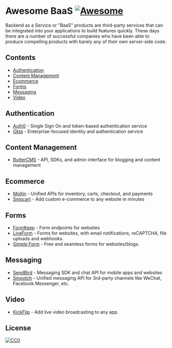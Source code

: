 # Awesome BaaS [![Awesome](https://cdn.rawgit.com/sindresorhus/awesome/d7305f38d29fed78fa85652e3a63e154dd8e8829/media/badge.svg)](https://github.com/sindresorhus/awesome)

Backend as a Service or "BaaS" products are third-party services that can be integrated into your applications to build features quickly. These days there are a number of successful companies who have been able to produce compelling products with barely any of their own server-side code.


## Contents

- [Authentication](#authentication)
- [Content Management](#content-management)
- [Ecommerce](#ecommerce)
- [Forms](#forms)
- [Messaging](#messaging)
- [Video](#video)

## Authentication

- [Auth0](https://auth0.com/) - Single Sign On and token-based authentication service
- [Okta](https://www.okta.com/) - Enterprise-focused identity and authentication service

## Content Management

- [ButterCMS](https://buttercms.com/) - API, SDKs, and admin interface for blogging and content management

## Ecommerce

- [Moltin](https://www.moltin.com/) - Unified APIs for inventory, carts, checkout, and payments
- [Snipcart](https://snipcart.com/) - Add custom e-commerce to any website in minutes

## Forms

- [FormKeep](https://formkeep.com) - Form endpoints for websites
- [LiveForm](https://liveformhq.com/) - Forms for websites, with email notifications, reCAPTCHA, file uploads and webhooks.
- [Simple Form](https://getsimpleform.com/) - Free and seamless forms for websites/blogs.

## Messaging

- [SendBird](https://sendbird.com) - Messaging SDK and chat API for mobile apps and websites
- [Smootch](https://smooch.io/) - Unified messaging API for 3rd-party channels like WeChat, Facebook Messenger, etc.


## Video

- [KickFlip](https://kickflip.io) - Add live video broadcasting to any app.

## License

[![CC0](http://mirrors.creativecommons.org/presskit/buttons/88x31/svg/cc-zero.svg)](https://creativecommons.org/publicdomain/zero/1.0/)
